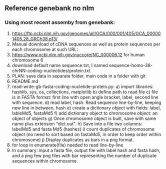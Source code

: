 ## Reference genebank no nlm
### Using most recent assemby from genebank: 
1) https://ftp.ncbi.nlm.nih.gov/genomes/all/GCA/000/001/405/GCA_000001405.28_GRCh38.p13/
2) Manual download of cDNA sequences as well as protein sequences per each chromosome at such URL:
3) https://www.ncbi.nlm.nih.gov/nuccore/NC_000006.12 for human chromosome 6
4) download default name sequence.txt, I named sequence-homo-38-chrNN-coding-nucleotides/protein.txt
5) PLAN: save data in separate folder, main code in a folder with git
6) README.md
7) read-write-gb-fasta-coding-nucletide-protein.py: 
 a) import libraries: hashlib, sys, os, collections, matplotlib
 b) define path to read file
 c) file is in FASTA format: first line with open angle bracket, label, second line with sequence.
 d) read label, hash. Read sequence line-by-line, keeping new line in between, hash
 e) create a dictionary object with fields: label, lableMd5, fastaMd5
 f) add dictionary object to chromosome object: an object of objects
 g) Once chromosome object is built, save with same name plus extension "dict.out".
 h) Save into a file two columns: labelMd5 and fasta Md5 (hashes)
 i) count duplicates of chromosome object (no need to sort based on fastaMd5, in order to keep order within chromosome)
 j) Display duplicates as bars in a png format. 
8) for loop in enumerate(file) needed to read line-by-line
9) In summary: input a fasta file, output file with label hash and fasta hash, and a png few png files with bar representing the number of duplicate sequences within chromosome.

